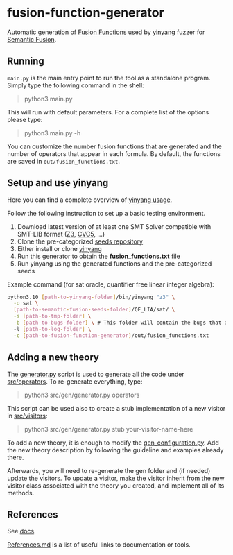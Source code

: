 # fusion-function-generator

Automatic generation of [Fusion Functions](https://yinyang.readthedocs.io/en/latest/fusion.html#fusion-functions) 
used by 
[yinyang](https://yinyang.readthedocs.io/en/latest/index.html) fuzzer for [Semantic Fusion](https://yinyang.readthedocs.io/en/latest/fusion.html).

## Running

`main.py` is the main entry point to run the tool as a standalone program. Simply type the following command in the shell:

> python3 main.py

This will run with default parameters. For a complete list of the options please type:

> python3 main.py -h

You can customize the number fusion functions that are generated and the number of operators that appear in each formula.
By default, the functions are saved in `out/fusion_functions.txt`.

## Setup and use yinyang

Here you can find a complete overview of [yinyang usage](https://yinyang.readthedocs.io/en/latest/fusion.html#usage).

Follow the following instruction to set up a basic testing environment.

1. Download latest version of at least one SMT Solver compatible with SMT-LIB format ([Z3](https://github.com/Z3Prover/z3/releases), [CVC5](https://github.com/cvc5/cvc5/releases), ...)
2. Clone the pre-categorized [seeds repository](https://github.com/testsmt/semantic-fusion-seeds)
3. Either install or clone [yinyang](https://yinyang.readthedocs.io/en/latest/installation.html)
4. Run this generator to obtain the **fusion_functions.txt** file
5. Run yinyang using the generated functions and the pre-categorized seeds

Example command (for sat oracle, quantifier free linear integer algebra):

```bash
python3.10 [path-to-yinyang-folder]/bin/yinyang "z3" \
  -o sat \
  [path-to-semantic-fusion-seeds-folder]/QF_LIA/sat/ \
  -s [path-to-tmp-folder] \
  -b [path-to-bugs-folder] \ # This folder will contain the bugs that are found during yinyang execution 
  -l [path-to-log-folder] \
  -c [path-to-fusion-function-generator]/out/fusion_functions.txt 
```


## Adding a new theory

The [generator.py](src/gen/generator.py) script is used to generate all the code under [src/operators](src/operators).
To re-generate everything, type:

> python3 src/gen/generator.py operators

This script can be used also to create a stub implementation of a new visitor in [src/visitors](src/visitors):

> python3 src/gen/generator.py stub your-visitor-name-here

To add a new theory, it is enough to modify the [gen_configuration.py](src/gen/gen_configuration.py). 
Add the new theory description by following the guideline and examples already there.

Afterwards, you will need to re-generate the gen folder and (if needed) update the visitors.
To update a visitor, make the visitor inherit from the new visitor class associated with the theory you created,
and implement all of its methods.

## References

See [docs](docs).

[References.md](docs/References.md) is a list of useful links to documentation or tools.
